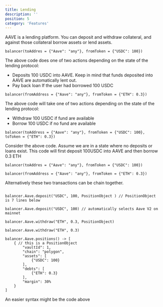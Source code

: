 ```yaml
---
title: Lending
description: ''
position: 5
category: 'Features'
---
```


AAVE is a lending platform. You can deposit and withdraw collateral, and against those collateral borrow assets or lend assets.

```
balancer(toAddres = {"Aave": "any"}, fromToken = {"USDC": 100}) 
```

The above code does one of two actions depending on the state of the lending protocol:
- Deposits 100 USDC into AAVE. Keep in mind that funds deposited into AAVE are automatically lent out.
- Pay back loan If the user had borrowed 100 USDC

```
balancer(fromAddress = {"Aave": "any"}, fromToken = {"ETH": 0.3}) 
```

The above code will take one of two actions depending on the state of the lending protocol:
- Withdraw 100 USDC if fund are available
- Borrow 100 USDC if no fund are available


```
balancer(toAddress = {"Aave": "any"}, fromToken = {"USDC": 100}, toToken = {"ETH": 0.3}) 
```

Consider the above code. Assume we are in a state where no deposits or loans exist. This code will first deposit 100USDC into AAVE and then borrow 0.3 ETH

```
balancer(toAddres = {"Aave": "any"}, fromToken = {"USDC": 100}) 

balancer(fromAddress = {"Aave": "any"}, fromToken = {"ETH": 0.3}) 
```

Alternatively these two transactions can be chain together.



```

balancer.Aave.deposit("USDC", 100, PositionObject ) // PositionObject is 7 lines below

balancer.Aave.deposit("USDC", 100) // automatically selects Aave V2 on mainnet

balancer.Aave.withdraw("ETH", 0.3, PositionObject) 

balancer.Aave.withdraw("ETH", 0.3) 

balancer.Aave.positions() -> [
    { // this is a PositionObject
        "vaultId": 1, 
        "chain": "polygon",  
        "assets": [
            {"USDC": 100}
        ], 
        "debts": [
            {"ETH": 0.3}
        ], 
        "margin": 30%
    }
] 

```

An easier syntax might be the code above